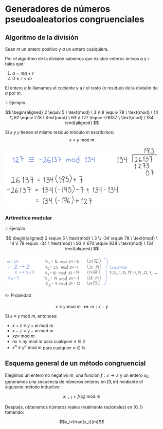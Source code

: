 # Generadores de números pseudoaleatorios congruenciales
## Algoritmo de la división
Sean $m$ un entero positivo y $a$ un entero cualquiera.

Por el algoritmo de la división sabemos que existen enteros únicos $q$ y $r$ tales que:

1. $a = mq+r$
2. $0\leq r<m$

El entero $q$ lo llamamos el cociente y a $r$ el resto (o residuo) de la división de $a$ por $m$.

:bulb: Ejemplo

$$
\begin{aligned}
2 \equiv 5 \ \text{mod} \ 3 \\
8 \equiv 78 \ \text{mod} \ 14 \\
92 \equiv 278 \ \text{mod} \ 93 \\
127 \equiv -26137 \ \text{mod} \ 134
\end{aligned}
$$

Si $x$ y $y$ tienen el mismo residuo módulo $m$ escribimos:
$$x\equiv y\ \text{mod}\ m$$

![Algoritmo División](img/algDiv.png)

### Artimética modular
:bulb: Ejemplo

$$
\begin{aligned}
2 \equiv 5 \ \text{mod} \ 3 \\
-34 \equiv 78 \ \text{mod} \ 14 \\
78 \equiv -34 \ \text{mod} \ 93 \\
670 \equiv 938 \ \text{mod} \ 134
\end{aligned}
$$

![Método Congruencial](img/metCongr.png)

:pencil2: Propiedad

$$x\equiv y\ \text{mod}\ m\ \iff m\mid x-y$$

Si $x\equiv y\ \text{mod}\ m$, entonces:

- $x+z\equiv y+w\ \text{mod}\ m$
- $x-z\equiv y-w\ \text{mod}\ m$
- $xz\equiv\ \text{mod}\ m$
- $nx\equiv ny\ \text{mod}\ m$ para cualquier $n\in\mathbb{Z}$
- $x^n\equiv y^n\ \text{mod}\ m$ para cualquier $n\in\mathbb{N}$

## Esquema general de un método congruencial
Elegimos un entero no negativo $m$, una función $f:\mathbb{Z}\rightarrow\mathbb{Z}$ y un entero $x_0$, generamos una secuencia de números enteros en $[0,m)$ mediante el siguiente método inductivo:

$$x_{i+1}=f(x_i)\ \text{mod}\ m$$

Después, obtenemos números reales (realmente racionales) en $[0,1)$ tomando:

$$u_i=\frac{x_i}{m}$$
